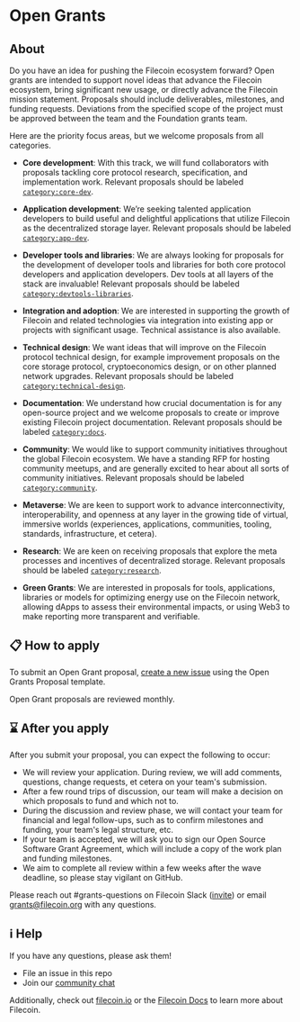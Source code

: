 # Open Grants

## About
Do you have an idea for pushing the Filecoin ecosystem forward? Open grants are intended to support novel ideas that advance the Filecoin ecosystem, bring significant new usage, or directly advance the Filecoin mission statement. Proposals should include deliverables, milestones, and funding requests. Deviations from the specified scope of the project must be approved between the team and the Foundation grants team. 

Here are the priority focus areas, but we welcome proposals from all categories.

- **Core development**: With this track, we will fund collaborators with proposals tackling core protocol research, specification, and implementation work. Relevant proposals should be labeled [`category:core-dev`](https://github.com/filecoin-project/devgrants/labels/category%3Acore-dev).

- **Application development**: We’re seeking talented application developers to build useful and delightful applications that utilize Filecoin as the decentralized storage layer. Relevant proposals should be labeled [`category:app-dev`](https://github.com/filecoin-project/devgrants/labels/category%3Aapp-dev).

- **Developer tools and libraries**: We are always looking for proposals for the development of developer tools and libraries for both core protocol developers and application developers. Dev tools at all layers of the stack are invaluable! Relevant proposals should be labeled [`category:devtools-libraries`](https://github.com/filecoin-project/devgrants/labels/category%3Adevtools-libraries).

- **Integration and adoption**: We are interested in supporting the growth of Filecoin and related technologies via integration into existing app or projects with significant usage. Technical assistance is also available.

- **Technical design**: We want ideas that will improve on the Filecoin protocol technical design, for example improvement proposals on the core storage protocol, cryptoeconomics design, or on other planned network upgrades. Relevant proposals should be labeled [`category:technical-design`](https://github.com/filecoin-project/devgrants/labels/category%3Atechnical-design).

- **Documentation**: We understand how crucial documentation is for any open-source project and we welcome proposals to create or improve existing Filecoin project documentation. Relevant proposals should be labeled [`category:docs`](https://github.com/filecoin-project/devgrants/labels/category%3Adocs).

- **Community**: We would like to support community initiatives throughout the global Filecoin ecosystem. We have a standing RFP for hosting community meetups, and are generally excited to hear about all sorts of community initiatives. Relevant proposals should be labeled [`category:community`](https://github.com/filecoin-project/devgrants/labels/category%3Acommunity).

- **Metaverse**: We are keen to support work to advance interconnectivity, interoperability, and openness at any layer in the growing tide of virtual, immersive worlds (experiences, applications, communities, tooling, standards, infrastructure, et cetera).

- **Research**: We are keen on receiving proposals that explore the meta processes and incentives of decentralized storage. Relevant proposals should be labeled  [`category:research`](https://github.com/filecoin-project/devgrants/labels/category%3research).

- **Green Grants**: We are interested in proposals for tools, applications, libraries or models for optimizing energy use on the Filecoin network, allowing dApps to assess their environmental impacts, or using Web3 to make reporting more transparent and verifiable. 

## 📋 How to apply
                                    
To submit an Open Grant proposal, [create a new issue](https://github.com/filecoin-project/devgrants/issues/new?assignees=&labels=&template=open-grant-application.md&title=) using the Open Grants Proposal template.
                                                                                                                        
Open Grant proposals are reviewed monthly.                                                          

## ⌛ After you apply

After you submit your proposal, you can expect the following to occur:

- We will review your application. During review, we will add comments, questions, change requests, et cetera on your team's submission.
- After a few round trips of discussion, our team will make a decision on which proposals to fund and which not to. <!--Accepted proposals will be merged into the appropriate directory, i.e. either [`open-grant`](https://github.com/filecoin-project/devgrants/tree/master/open-grant) or [`rfp-proposals`](https://github.com/filecoin-project/devgrants/tree/master/rfp-proposals).-->
- During the discussion and review phase, we will contact your team for financial and legal follow-ups, such as to confirm milestones and funding, your team's legal structure, etc.
- If your team is accepted, we will ask you to sign our Open Source Software Grant Agreement, which will include a copy of the work plan and funding milestones. 
- We aim to complete all review within a few weeks after the wave deadline, so please stay vigilant on GitHub.

Please reach out #grants-questions on Filecoin Slack ([invite](http://filecoin.io/slack)) or email grants@filecoin.org with any questions.

## ℹ️ Help

If you have any questions, please ask them!
- File an issue in this repo
- Join our [community chat](https://github.com/filecoin-project/community#chat)

Additionally, check out [filecoin.io](https://filecoin.io) or the [Filecoin Docs](https://docs.filecoin.io) to learn more about Filecoin.

